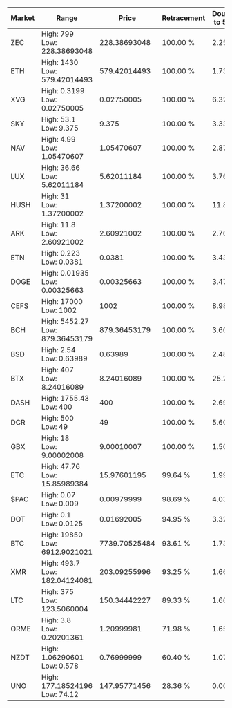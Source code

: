 | Market | Range | Price| Retracement | Doubles to 50% |
| --- | --- | --- | --- | --- |
| ZEC | High: 799<br />Low: 228.38693048 | 228.38693048 | 100.00 % | 2.25 |
| ETH | High: 1430<br />Low: 579.42014493 | 579.42014493 | 100.00 % | 1.73 |
| XVG | High: 0.3199<br />Low: 0.02750005 | 0.02750005 | 100.00 % | 6.32 |
| SKY | High: 53.1<br />Low: 9.375 | 9.375 | 100.00 % | 3.33 |
| NAV | High: 4.99<br />Low: 1.05470607 | 1.05470607 | 100.00 % | 2.87 |
| LUX | High: 36.66<br />Low: 5.62011184 | 5.62011184 | 100.00 % | 3.76 |
| HUSH | High: 31<br />Low: 1.37200002 | 1.37200002 | 100.00 % | 11.80 |
| ARK | High: 11.8<br />Low: 2.60921002 | 2.60921002 | 100.00 % | 2.76 |
| ETN | High: 0.223<br />Low: 0.0381 | 0.0381 | 100.00 % | 3.43 |
| DOGE | High: 0.01935<br />Low: 0.00325663 | 0.00325663 | 100.00 % | 3.47 |
| CEFS | High: 17000<br />Low: 1002 | 1002 | 100.00 % | 8.98 |
| BCH | High: 5452.27<br />Low: 879.36453179 | 879.36453179 | 100.00 % | 3.60 |
| BSD | High: 2.54<br />Low: 0.63989 | 0.63989 | 100.00 % | 2.48 |
| BTX | High: 407<br />Low: 8.24016089 | 8.24016089 | 100.00 % | 25.20 |
| DASH | High: 1755.43<br />Low: 400 | 400 | 100.00 % | 2.69 |
| DCR | High: 500<br />Low: 49 | 49 | 100.00 % | 5.60 |
| GBX | High: 18<br />Low: 9.00002008 | 9.00010007 | 100.00 % | 1.50 |
| ETC | High: 47.76<br />Low: 15.85989384 | 15.97601195 | 99.64 % | 1.99 |
| $PAC | High: 0.07<br />Low: 0.009 | 0.00979999 | 98.69 % | 4.03 |
| DOT | High: 0.1<br />Low: 0.0125 | 0.01692005 | 94.95 % | 3.32 |
| BTC | High: 19850<br />Low: 6912.9021021 | 7739.70525484 | 93.61 % | 1.73 |
| XMR | High: 493.7<br />Low: 182.04124081 | 203.09255996 | 93.25 % | 1.66 |
| LTC | High: 375<br />Low: 123.5060004 | 150.34442227 | 89.33 % | 1.66 |
| ORME | High: 3.8<br />Low: 0.20201361 | 1.20999981 | 71.98 % | 1.65 |
| NZDT | High: 1.06290601<br />Low: 0.578 | 0.76999999 | 60.40 % | 1.07 |
| UNO | High: 177.18524196<br />Low: 74.12 | 147.95771456 | 28.36 % | 0.00 |
